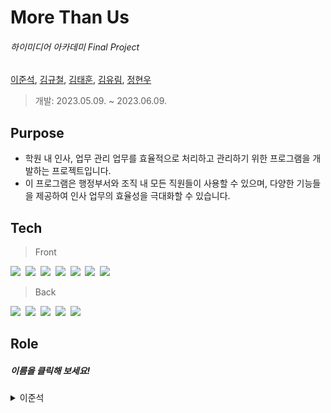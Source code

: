  
#  More Than Us 

###### _하이미디어 아카데미  Final Project_            
[이준석](https://github.com/dlwnstjr0310), [김규철](), [김태훈](), [김유림](), [정현우]()
  
  > 개발: 2023.05.09. ~ 2023.06.09.

## Purpose 
- 학원 내 인사, 업무 관리 업무를 효율적으로 처리하고 관리하기 위한 프로그램을 개발하는 프로젝트입니다. 
- 이 프로그램은 행정부서와 조직 내 모든 직원들이 사용할 수 있으며, 다양한 기능들을 제공하여 인사 업무의 효율성을 극대화할 수 있습니다.

## Tech
> Front

<img src="https://img.shields.io/badge/React-61DAFB?style=flat-square&logo=react&logoColor=white"/>&nbsp;
<img src="https://img.shields.io/badge/React Router-CA4245?style=flat-square&logo=reactrouter&logoColor=white"/>&nbsp;
<img src="https://img.shields.io/badge/Redux-764ABC?style=flat-square&logo=redux&logoColor=white"/>&nbsp;
<img src="https://img.shields.io/badge/HTML-E34F26?style=flat-square&logo=html5&logoColor=white"/>&nbsp;
<img src="https://img.shields.io/badge/CSS-1572B6?style=flat-square&logo=css3&logoColor=white"/>&nbsp;
<img src="https://img.shields.io/badge/JavaScript-F7DF1E?style=flat-square&logo=javascript&logoColor=white"/>&nbsp;
<img src="https://img.shields.io/badge/Axios-5A29E4?style=flat-square&logo=axios&logoColor=white"/>&nbsp;

> Back

<img src="https://img.shields.io/badge/Java-5382a1?style=flat-square&logo=java&logoColor=white"/>&nbsp;
<img src="https://img.shields.io/badge/Spring-6DB33F?style=flat-square&logo=spring&logoColor=white"/>&nbsp;
<img src="https://img.shields.io/badge/Spring Boot-6DB33F?style=flat-square&logo=springboot&logoColor=white"/>&nbsp;
<img src="https://img.shields.io/badge/Spring Security-6DB33F?style=flat-square&logo=springsecurity&logoColor=white"/>&nbsp;
<img src="https://img.shields.io/badge/Oracle-F80000?style=flat-square&logo=oracle&logoColor=white"/>&nbsp;


## Role 
##### 이름을 클릭해 보세요!


<details>
<summary>이준석</summary>
<div markdown="1">
<br>
<br>
* <b>과정 실행영상</b>
   
![과정 실행영상](https://github.com/Insa-dong/.github/assets/126157268/7f6f6afd-fed5-47ff-aa7d-2d0ea2cdae10)
	- CRUD 와 검색기능 구현
	
<br>

* <b>강의 실행영상</b>

![강의 실행영상](https://github.com/Insa-dong/.github/assets/126157268/ca1e4ff9-bfc7-44cf-887e-ba364153418e)

	- CRUD 와 검색기능 구현

 * <b>캘린더 실행영상</b>

![캘린더 실행영상](https://github.com/Insa-dong/.github/assets/126157268/dca7b151-202e-4b29-a78c-78c72a059d2f)

	- CRUD 와 정렬기준 변경 구현
</details>


